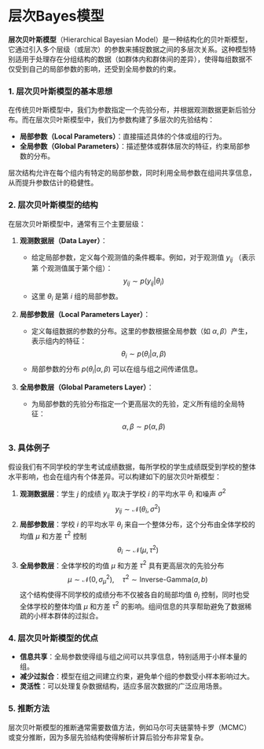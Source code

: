 # 层次Bayes模型

**层次贝叶斯模型**（Hierarchical Bayesian Model）是一种结构化的贝叶斯模型，它通过引入多个层级（或层次）的参数来捕捉数据之间的多层次关系。这种模型特别适用于处理存在分组结构的数据（如群体内和群体间的差异），使得每组数据不仅受到自己的局部参数的影响，还受到全局参数的约束。
### 1. 层次贝叶斯模型的基本思想
在传统贝叶斯模型中，我们为参数指定一个先验分布，并根据观测数据更新后验分布。而在层次贝叶斯模型中，我们为参数构建了多层次的先验结构：
- **局部参数（Local Parameters）**：直接描述具体的个体或组的行为。
- **全局参数（Global Parameters）**：描述整体或群体层次的特征，约束局部参数的分布。

层次结构允许在每个组内有特定的局部参数，同时利用全局参数在组间共享信息，从而提升参数估计的稳健性。

### 2. 层次贝叶斯模型的结构
在层次贝叶斯模型中，通常有三个主要层级：

1. **观测数据层（Data Layer）**：
   - 给定局部参数，定义每个观测值的条件概率。例如，对于观测值  $y_{ij}$ （表示第  个观测值属于第个组）：
     $$y_{ij} \sim p(y_{ij} | \theta_i)$$
   - 这里 $\theta_i$ 是第 $i$ 组的局部参数。

2. **局部参数层（Local Parameters Layer）**：
   - 定义每组数据的参数的分布。这里的参数根据全局参数（如 $\alpha, \beta$）产生，表示组内的特征：
     $$\theta_i \sim p(\theta_i | \alpha, \beta)$$
   - 局部参数的分布 $p(\theta_i | \alpha, \beta)$ 可以在组与组之间传递信息。

3. **全局参数层（Global Parameters Layer）**：
   - 为局部参数的先验分布指定一个更高层次的先验，定义所有组的全局特征：
     $$\alpha, \beta \sim p(\alpha, \beta)$$

### 3. 具体例子
假设我们有不同学校的学生考试成绩数据，每所学校的学生成绩既受到学校的整体水平影响，也会在组内有个体差异。可以构建如下的层次贝叶斯模型：

1. **观测数据层**：学生 $j$ 的成绩 $y_{ij}$ 取决于学校 $i$ 的平均水平 $\theta_i$ 和噪声 $\sigma^2$
   $$y_{ij} \sim \mathcal{N}(\theta_i, \sigma^2)$$
2. **局部参数层**：学校 $i$ 的平均水平 $\theta_i$ 来自一个整体分布，这个分布由全体学校的均值 $\mu$ 和方差 $\tau^2$ 控制
   $$\theta_i \sim \mathcal{N}(\mu, \tau^2)$$
3. **全局参数层**：全体学校的均值 $\mu$ 和方差 $\tau^2$ 具有更高层次的先验分布
   $$\mu \sim \mathcal{N}(0, \sigma_\mu^2), \quad \tau^2 \sim \text{Inverse-Gamma}(a, b)$$
这个结构使得不同学校的成绩分布不仅被各自的局部均值 $\theta_i$ 控制，同时也受全体学校的整体均值 $\mu$ 和方差 $\tau^2$ 的影响。组间信息的共享帮助避免了数据稀疏的小样本群体的过拟合。

### 4. 层次贝叶斯模型的优点
- **信息共享**：全局参数使得组与组之间可以共享信息，特别适用于小样本量的组。
- **减少过拟合**：模型在组之间建立约束，避免单个组的参数受小样本影响过大。
- **灵活性**：可以处理复杂数据结构，适应多层次数据的广泛应用场景。

### 5. 推断方法
层次贝叶斯模型的推断通常需要数值方法，例如马尔可夫链蒙特卡罗（MCMC）或变分推断，因为多层先验结构使得解析计算后验分布非常复杂。

